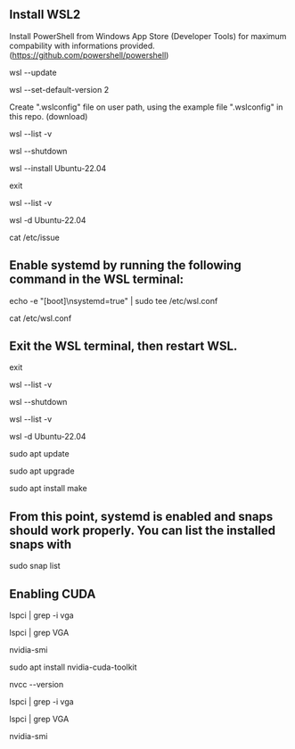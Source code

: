 ## Install WSL2

Install PowerShell from Windows App Store (Developer Tools) for maximum compability with informations provided.
(https://github.com/powershell/powershell)

wsl --update

wsl --set-default-version 2

Create ".wslconfig" file on user path, using the example file ".wslconfig" in this repo. (download)

wsl --list -v

wsl --shutdown


wsl --install Ubuntu-22.04

exit 

wsl --list -v

wsl -d Ubuntu-22.04

cat /etc/issue


## Enable systemd by running the following command in the WSL terminal:

echo -e "[boot]\nsystemd=true" | sudo tee /etc/wsl.conf

cat /etc/wsl.conf


## Exit the WSL terminal, then restart WSL.

exit

wsl --list -v

wsl --shutdown

wsl --list -v

wsl -d Ubuntu-22.04

sudo apt update

sudo apt upgrade 

sudo apt install make

## From this point, systemd is enabled and snaps should work properly. You can list the installed snaps with

sudo snap list

## Enabling CUDA

lspci | grep -i vga

lspci | grep VGA

nvidia-smi

sudo apt install nvidia-cuda-toolkit

nvcc --version

lspci | grep -i vga

lspci | grep VGA

nvidia-smi

